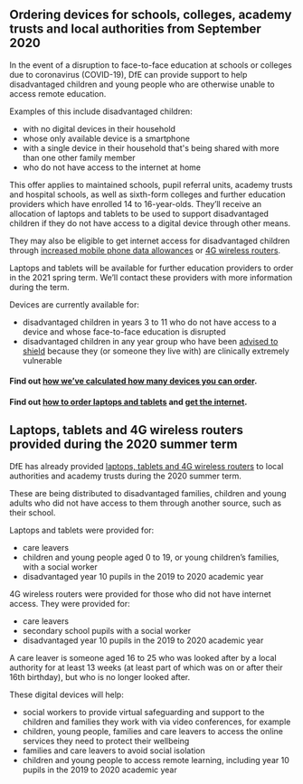 ## Ordering devices for schools, colleges, academy trusts and local authorities from September 2020

In the event of a disruption to face-to-face education at schools or colleges due to coronavirus (COVID-19), DfE can provide support to help disadvantaged children and young people who are otherwise unable to access remote education.

Examples of this include disadvantaged children:

* with no digital devices in their household
* whose only available device is a smartphone
* with a single device in their household that's being shared with more than one other family member
* who do not have access to the internet at home

This offer applies to maintained schools, pupil referral units, academy trusts and hospital schools, as well as sixth-form colleges and further education providers which have enrolled 14 to 16-year-olds. They’ll receive an allocation of laptops and tablets to be used to support disadvantaged children if they do not have access to a digital device through other means.

They may also be eligible to get internet access for disadvantaged children through [increased mobile phone data allowances](/about-increasing-mobile-data) or [4G wireless routers](/how-to-request-4g-wireless-routers).

Laptops and tablets will be available for further education providers to order in the 2021 spring term. We’ll contact these providers with more information during the term.

Devices are currently available for:

* disadvantaged children in years 3 to 11 who do not have access to a device and whose face-to-face education is disrupted 
* disadvantaged children in any year group who have been [advised to shield](https://www.gov.uk/government/publications/guidance-on-shielding-and-protecting-extremely-vulnerable-persons-from-covid-19/guidance-on-shielding-and-protecting-extremely-vulnerable-persons-from-covid-19) because they (or someone they live with) are clinically extremely vulnerable

#### Find out [how we’ve calculated how many devices you can order](/devices/allocation-and-specification).

#### Find out [how to order laptops and tablets](/devices/how-to-order) and [get the internet](/internet-access).

## Laptops, tablets and 4G wireless routers provided during the 2020 summer term

DfE has already provided [laptops, tablets and 4G wireless routers](https://www.gov.uk/guidance/laptops-tablets-and-4g-wireless-routers-provided-during-coronavirus-covid-19) to local authorities and academy trusts during the 2020 summer term. 

These are being distributed to disadvantaged families, children and young adults who did not have access to them through another source, such as their school. 

Laptops and tablets were provided for:

* care leavers
* children and young people aged 0 to 19, or young children’s families, with a social worker
* disadvantaged year 10 pupils in the 2019 to 2020 academic year

4G wireless routers were provided for those who did not have internet access. They were provided for:

* care leavers
* secondary school pupils with a social worker
* disadvantaged year 10 pupils in the 2019 to 2020 academic year

A care leaver is someone aged 16 to 25 who was looked after by a local authority for at least 13 weeks (at least part of which was on or after their 16th birthday), but who is no longer looked after.

These digital devices will help:

* social workers to provide virtual safeguarding and support to the children and families they work with via video conferences, for example 
* children, young people, families and care leavers to access the online services they need to protect their wellbeing
* families and care leavers to avoid social isolation
* children and young people to access remote learning, including year 10 pupils in the 2019 to 2020 academic year
